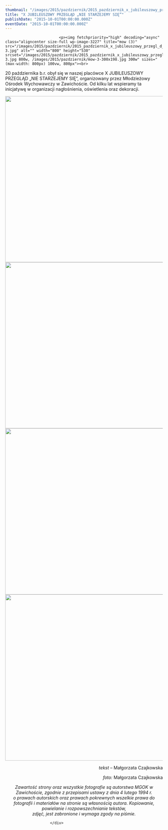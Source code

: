 ```yaml
---
thumbnail: "/images/2015/pazdziernik/2015_pazdziernik_x_jubileuszowy_przegl_d_nie_starzejemy_si_2015_10_x_jubileuszowy_przegl_d_nie_starzejemy_si_mow-3.jpg"
title: "X JUBILEUSZOWY PRZEGLĄD „NIE STARZEJEMY SIĘ”"
publishDate: "2015-10-01T00:00:00.000Z"
eventDate: "2015-10-01T00:00:00.000Z"
---
```


<div class="entry-content">
							
							<p><img fetchpriority="high" decoding="async" class="aligncenter size-full wp-image-3227" title="mow (3)" src="/images/2015/pazdziernik/2015_pazdziernik_x_jubileuszowy_przegl_d_nie_starzejemy_si_2015_10_x_jubileuszowy_przegl_d_nie_starzejemy_si_mow-3.jpg" alt="" width="800" height="530" srcset="/images/2015/pazdziernik/2015_pazdziernik_x_jubileuszowy_przegl_d_nie_starzejemy_si_2015_10_x_jubileuszowy_przegl_d_nie_starzejemy_si_mow-3.jpg 800w, /images/2015/pazdziernik/mow-3-300x198.jpg 300w" sizes="(max-width: 800px) 100vw, 800px"><br>
20 października b.r. obył się w naszej placówce X JUBILEUSZOWY PRZEGLĄD „NIE STARZEJEMY SIĘ”, organizowany przez Młodzieżowy Ośrodek Wychowawczy w Zawichoście. Od kilku lat wspieramy ta inicjatywę w organizacji nagłośnienia, oświetlenia oraz dekoracji.</p>
<p><img decoding="async" class="aligncenter size-full wp-image-3226" title="mow (2)" src="/images/2015/pazdziernik/2015_pazdziernik_x_jubileuszowy_przegl_d_nie_starzejemy_si_2015_10_x_jubileuszowy_przegl_d_nie_starzejemy_si_mow-2.jpg" alt="" width="800" height="530" srcset="/images/2015/pazdziernik/2015_pazdziernik_x_jubileuszowy_przegl_d_nie_starzejemy_si_2015_10_x_jubileuszowy_przegl_d_nie_starzejemy_si_mow-2.jpg 800w, /images/2015/pazdziernik/mow-2-300x198.jpg 300w" sizes="(max-width: 800px) 100vw, 800px"><br>
<img decoding="async" class="aligncenter size-full wp-image-3226" title="mow (2)" src="/images/2015/pazdziernik/2015_pazdziernik_x_jubileuszowy_przegl_d_nie_starzejemy_si_2015_10_x_jubileuszowy_przegl_d_nie_starzejemy_si_mow-1.jpg" alt="" width="800" height="530"><br>
<img loading="lazy" decoding="async" class="aligncenter size-full wp-image-3226" title="mow (2)" src="/images/2015/pazdziernik/2015_pazdziernik_x_jubileuszowy_przegl_d_nie_starzejemy_si_2015_10_x_jubileuszowy_przegl_d_nie_starzejemy_si_mow-4.jpg" alt="" width="800" height="530"><br>
<img loading="lazy" decoding="async" class="aligncenter size-full wp-image-3226" title="mow (2)" src="/images/2015/pazdziernik/2015_pazdziernik_x_jubileuszowy_przegl_d_nie_starzejemy_si_2015_10_x_jubileuszowy_przegl_d_nie_starzejemy_si_mow-5.jpg" alt="" width="800" height="530"></p>
<p style="text-align: right;"><em>tekst – </em>Małgorzata Czajkowska</p>
<p style="text-align: right;"><em>foto: </em>Małgorzata Czajkowska<em><br>
</em></p>
<p style="text-align: center;"><em>Zawartość strony oraz wszystkie fotografie są autorstwa MGOK w Zawichoście, zgodnie z przepisami ustawy z dnia 4 lutego 1994 r.<br>
o prawach autorskich oraz prawach pokrewnych wszelkie prawa do fotografii i materiałów na stronie są własnością autora. Kopiowanie, powielanie i rozpowszechnianie tekstów,<br>
zdjęć, jest zabronione i wymaga zgody na piśmie.</em></p>
						
						</div>
